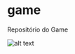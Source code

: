 # game
Repositório do Game 


![alt text](http://www.lymtec.com.br/wp-content/uploads/2014/07/logotipo12.png "Logo LYM")
